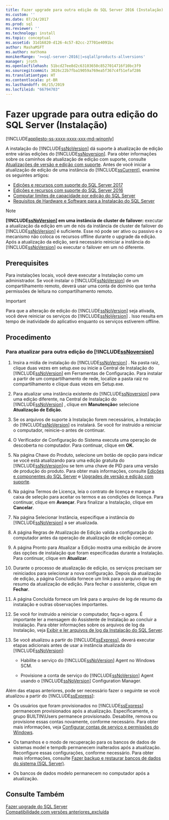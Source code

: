 ```yaml
---
title: Fazer upgrade para outra edição do SQL Server 2016 (Instalação) | Microsoft Docs
ms.custom: ''
ms.date: 07/24/2017
ms.prod: sql
ms.reviewer: ''
ms.technology: install
ms.topic: conceptual
ms.assetid: 31d16820-d126-4c57-82cc-27701e4091bc
author: MashaMSFT
ms.author: mathoma
monikerRange: '>=sql-server-2016||=sqlallproducts-allversions'
manager: jroth
ms.openlocfilehash: 51bcd27ee8d2c63103650c8527014716f10bc3f9
ms.sourcegitcommit: 3026c22b7fba19059a769ea5f367c4f51efaf286
ms.translationtype: HT
ms.contentlocale: pt-BR
ms.lasthandoff: 06/15/2019
ms.locfileid: "66794703"
---
```

# <a name="upgrade-to-a-different-edition-of-sql-server-setup"></a>Fazer upgrade para outra edição do SQL Server (Instalação)

[!INCLUDE[appliesto-ss-xxxx-xxxx-xxx-md-winonly](../../includes/appliesto-ss-xxxx-xxxx-xxx-md-winonly.md)]

A instalação do [!INCLUDE[ssNoVersion](../../includes/ssnoversion-md.md)] dá suporte à atualização de edição entre várias edições do [!INCLUDE[ssNoversion](../../includes/ssnoversion-md.md)]. Para obter informações sobre os caminhos de atualização de edição com suporte, consulte [Atualizações de versão e edição com suporte](../../database-engine/install-windows/supported-version-and-edition-upgrades-2017.md). Antes de você iniciar a atualização de edição de uma instância do [!INCLUDE[ssCurrent](../../includes/sscurrent-md.md)], examine os seguintes artigos:  

- [Edições e recursos com suporte do SQL Server 2017](../../sql-server/editions-and-components-of-sql-server-2017.md)  
- [Edições e recursos com suporte do SQL Server 2016](../../sql-server/editions-and-components-of-sql-server-2016.md)  
- [Computar limites de capacidade por edição do SQL Server](../../sql-server/compute-capacity-limits-by-edition-of-sql-server.md)  
- [Requisitos de Hardware e Software para a Instalação do SQL Server](../../sql-server/install/hardware-and-software-requirements-for-installing-sql-server.md)  
  
> [!NOTE]  
> **[!INCLUDE[ssNoVersion](../../includes/ssnoversion-md.md)] em uma instância de cluster de failover:** executar a atualização da edição em um de nós da instância de cluster de failover do [!INCLUDE[ssNoVersion](../../includes/ssnoversion-md.md)] é suficiente. Esse nó pode ser ativo ou passivo e o mecanismo não coloca os recursos offline durante o upgrade da edição. Após a atualização da edição, será necessário reiniciar a instância do [!INCLUDE[ssNoVersion](../../includes/ssnoversion-md.md)] ou executar o failover em um nó diferente.  
  
## <a name="prerequisites"></a>Prerequisites  
Para instalações locais, você deve executar a Instalação como um administrador. Se você instalar o [!INCLUDE[ssNoVersion](../../includes/ssnoversion-md.md)] de um compartilhamento remoto, deverá usar uma conta de domínio que tenha permissões de leitura no compartilhamento remoto.  
  
> [!IMPORTANT]  
> Para que a alteração de edição do [!INCLUDE[ssNoVersion](../../includes/ssnoversion-md.md)] seja ativada, você deve reiniciar os serviços do [!INCLUDE[ssNoVersion](../../includes/ssnoversion-md.md)] . Isso resulta em tempo de inatividade do aplicativo enquanto os serviços estiverem offline.  
  
## <a name="procedure"></a>Procedimento  
  
### <a name="to-upgrade-to-a-different-edition-of-includessnoversionincludesssnoversion-mdmd"></a>Para atualizar para outra edição do [!INCLUDE[ssNoversion](../../includes/ssnoversion-md.md)]  
  
1.  Insira a mídia de instalação do [!INCLUDE[ssNoVersion](../../includes/ssnoversion-md.md)] . Na pasta raiz, clique duas vezes em setup.exe ou inicie a Central de Instalação do [!INCLUDE[ssNoVersion](../../includes/ssnoversion-md.md)] em Ferramentas de Configuração. Para instalar a partir de um compartilhamento de rede, localize a pasta raiz no compartilhamento e clique duas vezes em Setup.exe.  
  
2.  Para atualizar uma instância existente do [!INCLUDE[ssNoversion](../../includes/ssnoversion-md.md)] para uma edição diferente, na Central de Instalação do [!INCLUDE[ssNoVersion](../../includes/ssnoversion-md.md)] , clique em **Manutenção**e selecione **Atualização de Edição**.  
  
3.  Se os arquivos de suporte à Instalação forem necessários, a Instalação do [!INCLUDE[ssNoVersion](../../includes/ssnoversion-md.md)] os instalará. Se você for instruído a reiniciar o computador, reinicie-o antes de continuar.  
  
4.  O Verificador de Configuração do Sistema executa uma operação de descoberta no computador. Para continuar, clique em **OK**.  
  
5.  Na página Chave do Produto, selecione um botão de opção para indicar se você está atualizando para uma edição gratuita do [!INCLUDE[ssNoVersion](../../includes/ssnoversion-md.md)]ou se tem uma chave de PID para uma versão de produção do produto. Para obter mais informações, consulte [Edições e componentes do SQL Server](../../sql-server/editions-and-components-of-sql-server-2017.md) e [Upgrades de versão e edição com suporte](../../database-engine/install-windows/supported-version-and-edition-upgrades.md).  
  
6.  Na página Termos de Licença, leia o contrato de licença e marque a caixa de seleção para aceitar os termos e as condições de licença. Para continuar, clique em **Avançar**. Para finalizar a Instalação, clique em **Cancelar**.  
  
7.  Na página Selecionar Instância, especifique a instância do [!INCLUDE[ssNoVersion](../../includes/ssnoversion-md.md)] a ser atualizada.  
  
8.  A página Regras de Atualização de Edição valida a configuração do computador antes da operação de atualização de edição começar.  
  
9. A página Pronto para Atualizar a Edição mostra uma exibição de árvore das opções de instalação que foram especificadas durante a Instalação. Para continuar, clique em **Atualizar**.  
  
10. Durante o processo de atualização de edição, os serviços precisam ser reiniciados para selecionar a nova configuração. Depois da atualização de edição, a página Concluída fornece um link para o arquivo de log de resumo da atualização de edição. Para fechar o assistente, clique em **Fechar**.  
  
11. A página Concluída fornece um link para o arquivo de log de resumo da instalação e outras observações importantes.  
  
12. Se você for instruído a reiniciar o computador, faça-o agora. É importante ler a mensagem do Assistente de Instalação ao concluir a Instalação. Para obter informações sobre os arquivos de log da Instalação, veja [Exibir e ler arquivos de log da Instalação do SQL Server](../../database-engine/install-windows/view-and-read-sql-server-setup-log-files.md).  
  
13. Se você atualizou a partir do [!INCLUDE[ssExpress](../../includes/ssexpress-md.md)], deverá executar etapas adicionais antes de usar a instância atualizada do [!INCLUDE[ssNoVersion](../../includes/ssnoversion-md.md)]:  
  
    -   Habilite o serviço do [!INCLUDE[ssNoVersion](../../includes/ssnoversion-md.md)] Agent no Windows SCM.  
  
    -   Provisione a conta de serviço do [!INCLUDE[ssNoVersion](../../includes/ssnoversion-md.md)] Agent usando o [!INCLUDE[ssNoVersion](../../includes/ssnoversion-md.md)] Configuration Manager.  
  
 Além das etapas anteriores, pode ser necessário fazer o seguinte se você atualizou a partir do [!INCLUDE[ssExpress](../../includes/ssexpress-md.md)]:  
  
-   Os usuários que foram provisionados no [!INCLUDE[ssExpress](../../includes/ssexpress-md.md)] permanecem provisionados após a atualização. Especificamente, o grupo BUILTIN\Users permanece provisionado. Desabilite, remova ou provisione essas contas novamente, conforme necessário. Para obter mais informações, veja [Configurar contas de serviço e permissões do Windows](../../database-engine/configure-windows/configure-windows-service-accounts-and-permissions.md).  
  
-   Os tamanhos e o modo de recuperação para os bancos de dados de sistemas model e tempdb permanecem inalterados após a atualização. Reconfigure essas configurações, conforme necessário. Para obter mais informações, consulte [Fazer backup e restaurar bancos de dados do sistema &#40;SQL Server&#41;](../../relational-databases/backup-restore/back-up-and-restore-of-system-databases-sql-server.md).  
  
-   Os bancos de dados modelo permanecem no computador após a atualização.  
  
## <a name="see-also"></a>Consulte Também  
 [Fazer upgrade do SQL Server](../../database-engine/install-windows/upgrade-sql-server.md)   
 [Compatibilidade com versões anteriores_excluída](https://msdn.microsoft.com/library/15d9117e-e2fa-4985-99ea-66a117c1e9fd)  
  
  
